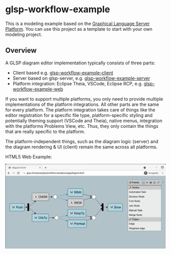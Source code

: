 # glsp-workflow-example

This is a modeling example based on the [Graphical Language Server Platform](https://github.com/eclipse-glsp/glsp). You can use this project as a template to start with your own modeling project.

## Overview

A GLSP diagram editor implementation typically consists of three parts:

 - Client based  e.g. [glsp-workflow-example-client](glsp-workflow-example-client/README.md)
 - Server based on glsp-server, e.g. [glsp-workflow-example-server](glsp-workflow-example-server/README.md)
 - Platform integration: Eclipse Theia, VSCode, Eclipse RCP, e.g. [glsp-workflow-example-web](glsp-workflow-example-web/README.md)

If you want to support multiple platforms, you only need to provide multiple implementations of the platform integrations. All other parts are the same for every platform. The platform integration takes care of things like the editor registration for a specific file type, platform-specific styling and potentially theming support (VSCode and Theia), native menus, integration with the platforms Problems View, etc. Thus, they only contain the things that are really specific to the platform.

The platform-independent things, such as the diagram logic (server) and the diagram rendering & UI (client) remain the same across all platforms.


HTML5 Web Example:

<img src="./standalone-diagram.gif" />